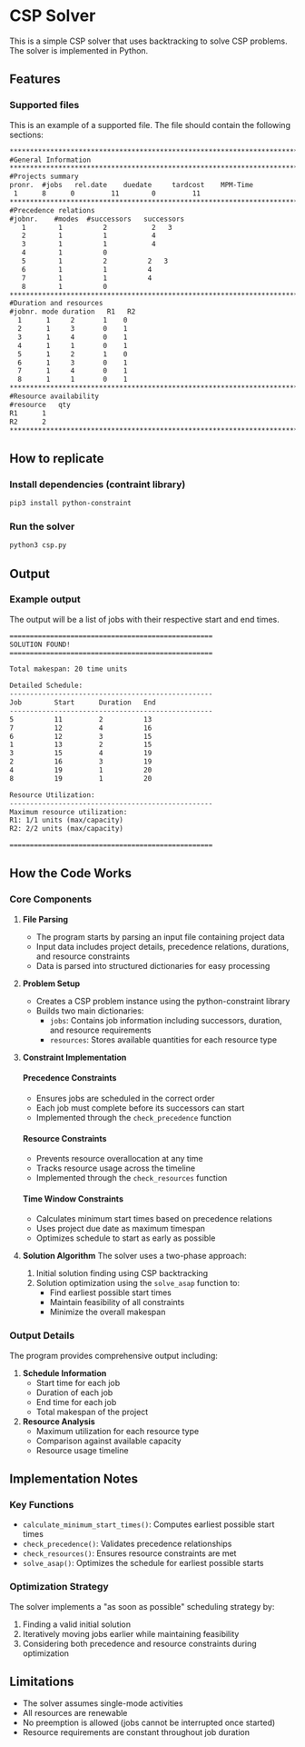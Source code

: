 # CSP Solver
This is a simple CSP solver that uses backtracking to solve CSP problems. The solver is implemented in Python.
## Features
### Supported files
This is an example of a supported file. The file should contain the following sections:
```txt
************************************************************************
#General Information
************************************************************************
#Projects summary
pronr. 	#jobs 	rel.date 	duedate 	tardcost 	MPM-Time
 1      8      0         11        0         11
************************************************************************
#Precedence relations
#jobnr.    #modes  #successors   successors
   1        1          2           2   3
   2        1          1           4
   3        1          1           4
   4        1          0
   5        1          2          2   3
   6        1          1          4
   7        1          1          4
   8        1          0
************************************************************************
#Duration and resources
#jobnr. mode duration   R1   R2
  1      1     2       1    0
  2      1     3       0    1
  3      1     4       0    1
  4      1     1       0    1
  5      1     2       1    0
  6      1     3       0    1
  7      1     4       0    1
  8      1     1       0    1
************************************************************************
#Resource availability
#resource   qty
R1      1   
R2      2
************************************************************************
```
## How to replicate
### Install dependencies (contraint library)
```bash
pip3 install python-constraint
```
### Run the solver
```bash
python3 csp.py
```
## Output
### Example output
The output will be a list of jobs with their respective start and end times.
```txt
==================================================
SOLUTION FOUND!
==================================================

Total makespan: 20 time units

Detailed Schedule:
--------------------------------------------------
Job        Start      Duration   End       
--------------------------------------------------
5          11         2          13        
7          12         4          16        
6          12         3          15        
1          13         2          15        
3          15         4          19        
2          16         3          19        
4          19         1          20        
8          19         1          20        

Resource Utilization:
--------------------------------------------------
Maximum resource utilization:
R1: 1/1 units (max/capacity)
R2: 2/2 units (max/capacity)

==================================================
```
## How the Code Works
### Core Components
1. **File Parsing**
   - The program starts by parsing an input file containing project data
   - Input data includes project details, precedence relations, durations, and resource constraints
   - Data is parsed into structured dictionaries for easy processing

2. **Problem Setup**
   - Creates a CSP problem instance using the python-constraint library
   - Builds two main dictionaries:
     - `jobs`: Contains job information including successors, duration, and resource requirements
     - `resources`: Stores available quantities for each resource type

3. **Constraint Implementation**
   #### Precedence Constraints
   - Ensures jobs are scheduled in the correct order
   - Each job must complete before its successors can start
   - Implemented through the `check_precedence` function
   #### Resource Constraints
   - Prevents resource overallocation at any time
   - Tracks resource usage across the timeline
   - Implemented through the `check_resources` function
   #### Time Window Constraints
   - Calculates minimum start times based on precedence relations
   - Uses project due date as maximum timespan
   - Optimizes schedule to start as early as possible
   
4. **Solution Algorithm**
   The solver uses a two-phase approach:
   1. Initial solution finding using CSP backtracking
   2. Solution optimization using the `solve_asap` function to:
      - Find earliest possible start times
      - Maintain feasibility of all constraints
      - Minimize the overall makespan
### Output Details
The program provides comprehensive output including:
1. **Schedule Information**
   - Start time for each job
   - Duration of each job
   - End time for each job
   - Total makespan of the project
2. **Resource Analysis**
   - Maximum utilization for each resource type
   - Comparison against available capacity
   - Resource usage timeline
## Implementation Notes
### Key Functions
- `calculate_minimum_start_times()`: Computes earliest possible start times
- `check_precedence()`: Validates precedence relationships
- `check_resources()`: Ensures resource constraints are met
- `solve_asap()`: Optimizes the schedule for earliest possible starts
### Optimization Strategy
The solver implements a "as soon as possible" scheduling strategy by:
1. Finding a valid initial solution
2. Iteratively moving jobs earlier while maintaining feasibility
3. Considering both precedence and resource constraints during optimization
## Limitations
- The solver assumes single-mode activities
- All resources are renewable
- No preemption is allowed (jobs cannot be interrupted once started)
- Resource requirements are constant throughout job duration